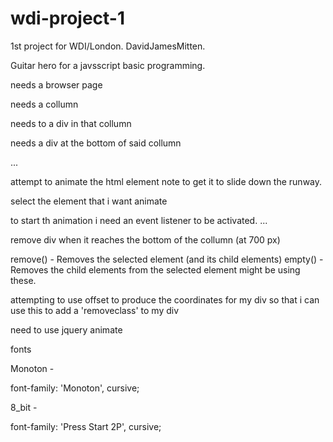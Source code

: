 # wdi-project-1
1st project for WDI/London. DavidJamesMitten.

Guitar hero for a javsscript basic programming.

needs a browser page

needs a collumn

needs to a div in that collumn

needs a div at the bottom of said collumn




...

attempt to animate the html element note to get it to slide down the runway.

select the element that i want animate

to start th animation i need an event listener to be activated.
...


remove div when it reaches the bottom of the collumn (at 700 px)

remove() - Removes the selected element (and its child elements)
empty() - Removes the child elements from the selected element
might be using these.

attempting to use offset to produce the coordinates for my div so that i can use this to add a 'removeclass' to my div










need to use jquery animate






fonts

Monoton -

<style>
@import url('https://fonts.googleapis.com/css?family=Monoton');
</style>

font-family: 'Monoton', cursive;

<link href="https://fonts.googleapis.com/css?family=Monoton" rel="stylesheet">

8_bit -

<link href="https://fonts.googleapis.com/css?family=Press+Start+2P" rel="stylesheet">

font-family: 'Press Start 2P', cursive;


<style>
@import url('https://fonts.googleapis.com/css?family=Press+Start+2P');
</style>
